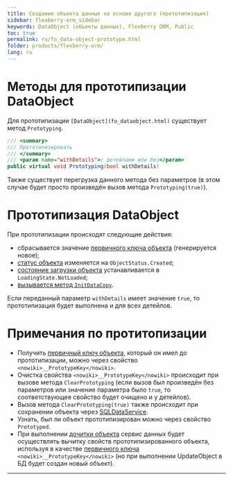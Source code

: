 ```yaml
---
title: Создание объекта данных на основе другого (прототипизация)
sidebar: flexberry-orm_sidebar
keywords: DataObject (объекты данных), Flexberry ORM, Public
toc: true
permalink: ru/fo_data-object-prototype.html
folder: products/flexberry-orm/
lang: ru
---
```

# Методы для прототипизации DataObject
Для прототипизации `[DataObject](fo_dataobject.html)` существует метод `Prototyping`.
```cs
/// <summary>
/// Прототипизировать
/// </summary>
/// <param name="withDetails">с детейлами или без</param>
public virtual void Prototyping(bool withDetails)
```
Также существует перегрузка данного метода без параметров (в этом случае будет просто произведён вызов метода `Prototyping(true)`).

# Прототипизация DataObject
При прототипизации происходят следующие действия:
* сбрасывается значение [первичного ключа объекта](fo_primary-keys-objects.html) (генерируется новое);
* [статус объекта](object-status-and-loading-state.html) изменяется на `ObjectStatus.Created`;
* [состояние загрузки объекта](object-status-and-loading-state.html) устанавливается в `LoadingState.NotLoaded`;
* [вызывается метод `InitDataCopy`](data-object-copy.html).

Если переданный параметр `withDetails` имеет значение `true`, то прототипизация будет выполнена и для всех детейлов.

# Примечания по протитопизации
* Получить [первичный ключ объекта](fo_primary-keys-objects.html), который он имел до прототипизации, можно через свойство `<nowiki>__PrototypeKey</nowiki>`.
* Очистка свойства `<nowiki>__PrototypeKey</nowiki>` происходит при вызове метода `ClearPrototyping` (если вызов был произведён без параметров или значение параметра было `true`, то соответствующее свойство будет очищено и у детейлов).
* Вызов метода `ClearPrototyping(true)` также происходит при сохранении объекта через [SQLDataService](fo_sql-data-service.html).
* Узнать, был ли объект прототипизирован можно через свойство `Prototyped`.
* При выполнении [дочитки объекта](additional-loading-data-object.html) сервис данных будет осуществлять вычитку свойств прототипизированного объекта, используя в качестве [первичного ключа](fo_primary-keys-objects.html) `<nowiki>__PrototypeKey</nowiki>` (но при выполнении UpdateObject в БД будет создан новый объект).

----